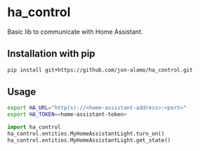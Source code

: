 # ha_control

Basic lib to communicate with Home Assistant.

## Installation with pip

```bash
pip install git+https://github.com/jon-alamo/ha_control.git
```

## Usage

```bash
export HA_URL="http(s)://<home-assistant-address>:<port>"
export HA_TOKEN=<home-assistant-token>
```

```python
import ha_control
ha_control.entities.MyHomeAssistantLight.turn_on()
ha_control.entities.MyHomeAssistantLight.get_state()
```
